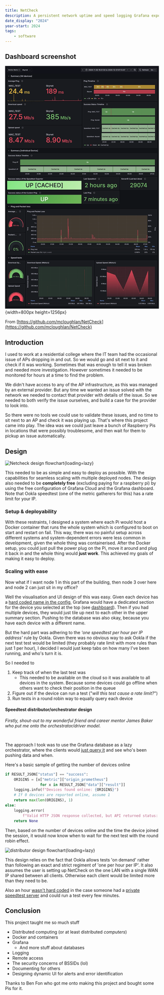 ```yaml
---
title: NetCheck
description: A persistent network uptime and speed logging Grafana exporter intended for use on multiple Raspberry Pis
date_display: "2024"
year-start: 2024
tags: 
    - software
---
```


## Dashboard screenshot

![Screenshot of the NetCheck interface](/projects/netcheck/images/summary.webp){width=800px height=1256px}

From [https://github.com/mcloughlan/NetCheck](https://github.com/mcloughlan/NetCheck)

## Introduction

I used to work at a residential college where the IT team had the occasional issue of APs dropping in and out. So we would go and sit next to it and check if it was working. Sometimes that was enough to tell it was broken and needed more investigation. However sometimes it needed to be monitored for hours at a time to find the problem.

We didn't have access to any of the AP infrastructure, as this was managed by an external provider. But any time we wanted an issue solved with the network we needed to contact that provider with details of the issue. So we needed to both verify the issue ourselves, and build a case for the provider to look into.

So there were no tools we could use to validate these issues, and no time to sit next to an AP and check it was playing up. That's where this project came into play. The idea was we could just leave a bunch of Raspberry Pis in locations that were possibly troublesome, and then wait for them to pickup an issue automatically.

## Design

![Netcheck design flowchart](https://raw.githubusercontent.com/mcloughlan/NetCheck/main/assets/flowchart.svg){loading=lazy}

This needed to be as simple and easy to deploy as possible. With the capabilities for seamless scaling with multiple deployed nodes. The design also needed to be **completely free** (excluding paying for a raspberry pi) by using the free configuration of Grafana Cloud and the Grafana dashboard. Note that Ookla speedtest (one of the metric gatherers for this) has a rate limit for your IP.

### Setup & deployability

With these restraints, I designed a system where each Pi would host a Docker container that runs the whole system which is configured to boot on start and restart on fail. This way, there was no painful setup across different systems and system-dependent errors were less common in development, given the whole thing was containerised. After the Docker setup, you could just pull the power plug on the Pi, move it around and plug it back in and the whole thing would **just work**. This achieved my goals of making it easy to deploy.

### Scaling with ease

Now what if I want node 1 in this part of the building, then node 3 over here and node 2 can just sit in my office?

Well the visualisation and UI design of this was easy. Given each device has a [hard coded name in the config](https://github.com/mcloughlan/NetCheck/blob/3494e07d93f0e3dabec84038ad4d26f69902a494/templates/.env.template#L20), Grafana would have a dedicated section for the device you selected at the top (see [dashboard](#dashboard-screenshot)). Then if you had multiple devices, they would just tile up next to each other in the upper summary section. Pushing to the database was also okay, because you have each device with a different name.

But the hard part was adhering to the *'one speedtest per hour per IP address'* rule by Ookla.
Given there was no obvious way to ask Ookla if the next test test would be limited (they probably rate limit with more rules than just 1 per hour), I decided I would just keep tabs on how many I've been running, and who's turn it is.

So I needed to

1. Keep track of when the last test was
    - This needed to be available on the cloud so it was available to all devices in the system. Because some devices could go offline when others want to check their position in the queue
1. Figure out if the device can run a test ("*will this test cause a rate limit?*")
1. Run tests in a round robin way to equally query each device

#### Speedtest distributor/orchestrator design

*Firstly, shout-out to my wonderful friend and career mentor James Baker who put me onto the orchestrator/driver model.*

<br>

The approach I took was to use the Grafana database as a lazy orchestrator, where the clients would [just query it](https://github.com/mcloughlan/netcheck-api/blob/041f639cbbe04b8c63e7f3628ff6ea344041fa20/src/web.py#L70-L148) and see who's been pushing data and when.

Here's a basic sample of getting the number of devices online

```python
if RESULT_JSON["status"] == "success":
    ORIGINS = [x["metric"]["origin_prometheus"]
                for x in RESULT_JSON["data"]["result"]]
    logging.info(f"Devices found online: {ORIGINS}")
    # If 0 devices are reported online, assume 1
    return max(len(ORIGINS), 1)
else:
    logging.error(
        f"Valid HTTP JSON response collected, but API returned status: {RESULT_JSON['status']}")
    return None
```

Then, based on the number of devices online and the time the device joined the session, it would now know when to wait for the next test with the round robin effect.

![distributor design flowchart](https://raw.githubusercontent.com/mcloughlan/NetCheck/main/assets/distributor.svg){loading=lazy}

This design relies on the fact that Ookla allows tests 'on demand' rather than following an exact and strict regiment of 'one per hour per IP'. It also assumes the user is setting up NetCheck on the one LAN with a single WAN IP shared between all clients. Otherwise each client would be limited more than they need to be.

Also an hour [wasn't hard coded](https://github.com/mcloughlan/NetCheck/blob/3494e07d93f0e3dabec84038ad4d26f69902a494/docker-compose.yml#L14) in the case someone had a [private speedtest server](https://github.com/mcloughlan/NetCheck/blob/3494e07d93f0e3dabec84038ad4d26f69902a494/docker-compose.yml#L16) and could run a test every few minutes.

## Conclusion

This project taught me so much stuff

- Distributed computing (or at least distributed *computers*)
- Docker and containers
- Grafana
  - And more stuff about databases
- Logging
- Remote access
- The security concerns of BSSIDs (lol)
- Documenting for others
- Designing dynamic UI for alerts and error identification

Thanks to Ben Fon who got me onto making this project and bought some Pis for it.
